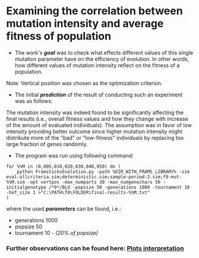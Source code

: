 # Examining the correlation between mutation intensity and average fitness of population

- The work's ***goal*** was to check what effects different values of this single mutation parameter have on the efficiency of evolution. In other words, how different values of mutation intensity reflect on the fitness of a population.

Note: Vertical position was chosen as the optimization criterion.

- The initial ***prediction*** of the result of conducting such an experiment was as follows:

The mutation intensity was indeed found to be significantly affecting the final results (i.e., overall fitness values and how they change with increase of the amount of evaluated individuals). The assumption was in favor of low intensity providing better outcome since higher mutation intensity might distribute more of the "bad" or "low-fitness" individuals by replacing too large fraction of genes randomly.

- The program was run using following command: 

```
for %%M in (0,005,010,020,030,040,050) do (
    python FramsticksEvolution.py -path %DIR_WITH_FRAMS_LIBRARY% -sim eval-allcriteria.sim;deterministic.sim;sample-period-2.sim;f9-mut-%%M.sim -opt vertpos -max_numparts 30 -max_numgenochars 50 -initialgenotype /*9*/BLU -popsize 50 -generations 1000 -tournament 10 -hof_size 1 >"C:\PATH\TO\FOLDER\final-results-%%M.txt"
)
```

where the used ***parameters*** can be found, i.e.:

  - generations 1000
  - popsize 50
  - tournament 10 - *(20% of popsize)*

### Further observations can be found here: [Plots interpretation](https://github.com/allsuitablenamesarealreadytaken/evolution-and-mutation-intensity/blob/main/plots/README.md)
